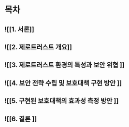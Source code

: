 # 목차
## ![[1. 서론]]
## ![[2. 제로트러스트 개요]]

## ![[3. 제로트러스트 환경의 특성과 보안 위협 ]]

## ![[4. 보안 전략 수립 및 보호대책 구현 방안 ]]

## ![[5. 구현된 보호대책의 효과성 측정 방안 ]]

## ![[6. 결론 ]]

